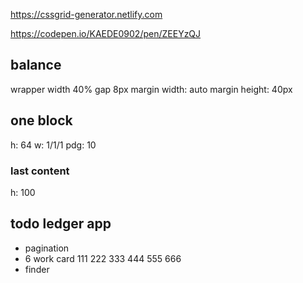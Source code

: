 
https://cssgrid-generator.netlify.com

https://codepen.io/KAEDE0902/pen/ZEEYzQJ

## balance
wrapper width 40%
gap 8px
margin width: auto
margin height: 40px

## one block
h: 64
w: 1/1/1
pdg: 10

### last content
h: 100


## todo ledger app
* pagination
* 6 work card 
111 222
333 444
555 666
* finder


